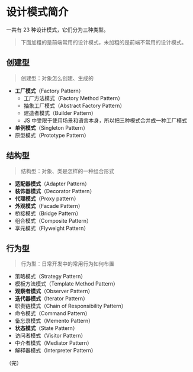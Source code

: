 # 设计模式简介

一共有 23 种设计模式，它们分为三种类型。

> 下面加粗的是前端常用的设计模式，未加粗的是前端不常用的设计模式。

## 创建型

> 创建型：对象怎么创建、生成的

* **工厂模式**（Factory Pattern）
  * 工厂方法模式（Factory Method Pattern）
  * 抽象工厂模式（Abstract Factory Pattern）
  * 建造者模式（Builder Pattern）
  * JS 中受限于使用场景和语言本身，所以把三种模式合并成一种工厂模式
* **单例模式**（Singleton Pattern）
* 原型模式（Prototype Pattern）

## 结构型

> 结构型：对象、类是怎样的一种组合形式

* **适配器模式**（Adapter Pattern）
* **装饰器模式**（Decorator Pattern）
* **代理模式**（Proxy pattern）
* **外观模式**（Facade Pattern）
* 桥接模式（Bridge Pattern）
* 组合模式（Composite Pattern）
* 享元模式（Flyweight Pattern）

## 行为型

> 行为型：日常开发中的常用行为如何布置

* 策略模式（Strategy Pattern）
* 模板方法模式（Template Method Pattern）
* **观察者模式**（Observer Pattern）
* **迭代器模式**（Iterator Pattern）
* 职责链模式（Chain of Responsibility Pattern）
* 命令模式（Command Pattern）
* 备忘录模式（Memento Pattern）
* **状态模式**（State Pattern）
* 访问者模式（Visitor Pattern）
* 中介者模式（Mediator Pattern）
* 解释器模式（Interpreter Pattern）

（完）

